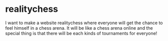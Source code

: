 # realitychess
I want to make a website realitychess where everyone will get the chance to feel himself in a chess arena. It will be like a chess arena online and the special thing is that there will be each kinds of tournaments for everyone!
